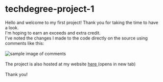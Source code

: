 # techdegree-project-1
Hello and welcome to my first project! Thank you for taking the time to have a look.<br>
I'm hoping to earn an exceeds and extra credit.<br>
I've noted the changes I made to the code directly on the source using comments like this:<br>
<br>
<img src="http://buzrocks.com/images/comment-sample.png" alt="sample image of comments"><br>
<br>
The project is also hosted at my website <a href="http://www.buzrocks.com/project1" target="blank"> here </a> (opens in new tab)<br>
<br>
Thank you!

